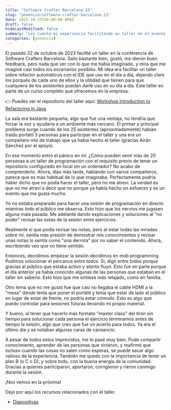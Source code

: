 ```yaml
---
title: "Software Crafter Barcelona 23"
slug: "ponencia/software-crafter-barcelona-23"
date: 2023-10-23T00:00:00.000Z
draft: false
hideLastModified: false
summary: "Les cuento mi experiencia facilitando un taller en el evento de Barcelona Software Crafters 2023"
categories: [ponencia]
---
```


El pasado 22 de octubre de 2023 facilité un taller en la conferencia de Software Crafters Barcelona. Salió bastante bien, gustó, 
me dieron buen feedback, pero nada que ver con lo que me había imaginado, y mira que me imaginé casi todos los escenarios posibles.
Mi idea era facilitar un taller sobre refactor automáticos con el IDE que uso en el día a día, dejando claro los porqués
de cada uno de ellos y la utilidad que tienen para que cualquiera de los asistentes puedan darle uso en su día a día.
Este taller es parte de un curso completo que ofrecemos en la empresa.

👉 Puedes ver el repositorio del taller aquí: [Workshop Introduction to Refactoring in Java](https://github.com/lean-mind/workshop-introduction-refactoring-java)

La sala era bastante pequeña, algo que fue una ventaja, no tendría que forzar la voz y ayudaría a un ambiente más cercano.
El primer y principal problema surge cuando de los 25 asistentes (aproximadamente) habían traído portátil 3 personas para
participar en el taller y una era un compañero mío de trabajo que ya había hecho el taller (gracias Airán Sánchez por el apoyo).

En ese momento entró el pánico en mí. ¿Cómo pueden venir más de 20 personas a un taller de programación con el requisito
previo de tener un repositorio configurado en local sin un ordenador? No acabo de comprenderlo. Ahora, días más tarde,
hablando con varios compañeros, parece que es más habitual de lo que imaginaba. Perfectamente podría haber dicho que no
podía hacer el taller, pero no me atreví. La verdad es que no me atreví a decir que no porque ya había hecho un esfuerzo y
es un evento que me gusta mucho.

Yo no estaba preparado para hacer una sesión de programación en directo mientras todo el público me observa. Esto hizo 
que los nervios me jugasen alguna mala pasada. Me adelanté dando explicaciones y soluciones al "no poder" revisar las notas 
de la sesión entre ejercicios. 

Realmente si que podía revisar las notas, pero al estar todas las miradas sobre mí, sentía más presión de demostrar mis conocimientos
y revisar unas notas lo sentía como "una derrota" por no saber el contenido. Ahora, escribiendo veo que no tiene sentido.

Entonces, decidimos empezar la sesión decidimos en mob programming. Pudimos solucionar el percance entre todos. Sí, digo
entre todos porque gracias al público que estaba activo y atento fluyó.  Esto fue en parte porque el día anterior ya había
conocido algunas de las personas que estaban en el taller sin saberlo. Esto hizo que me sintiese más relajado, como en familia.

Otro tema que no me gustó fue que casi no llegaba el cable HDMI a la "mesa" dónde tenía que poner el portátil 
y tenía que estar de lado al público en lugar de estar de frente, no podría estar cómodo. Esto es algo que puedo controlar
para sesiones futuras llevando mi propio material.

Y bueno, al tener que hacerlo más formato "master class" del tirón sin tiempo para solucionar cada persona 
el ejercicio terminamos antes de tiempo la sesión, algo que creo que fue un acierto para todos. Ya era el último día y 
se notaban algunas caras de cansancio.

A pesar de todos estos imprevistos, me lo pasé muy bien. Pude compartir conocimiento, aprender de las personas que vinieron,
y reafirmé que incluso cuando las cosas no salen como esperas, se puede sacar algo valioso de la experiencia.
También me quedo con la importancia de tener un plan B (o C o D), y sobre todo, con la buena energía de la comunidad.
Gracias a quienes participaron, aportaron, corrigieron y rieron conmigo durante la sesión.

¡Nos vemos en la próxima!

Dejo por aquí los recursos relacionados con el taller.

- [Diapositivas](Sotware%20Crafters%20BCN%202023.pdf)
